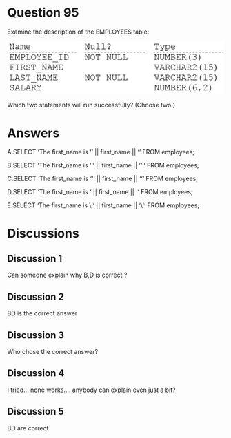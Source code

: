# Question 95
Examine the description of the EMPLOYEES table:

![](../images/image6.png)
		
Which two statements will run successfully? (Choose two.)

# Answers
A.SELECT ‘The first_name is ‘‘ || first_name || ‘‘ FROM employees;

B.SELECT ‘The first_name is ‘‘‘ || first_name || ‘‘‘‘ FROM employees;

C.SELECT ‘The first_name is ‘‘‘ || first_name || ‘‘‘ FROM employees;

D.SELECT ‘The first_name is ‘ || first_name || ‘‘ FROM employees;

E.SELECT ‘The first_name is \‘‘ || first_name || ‘\‘‘ FROM employees;

# Discussions
## Discussion 1
Can someone explain why B,D is correct ?

## Discussion 2
BD is the correct answer

## Discussion 3
Who chose the correct answer?

## Discussion 4
I tried... none works.... anybody can explain even just a bit?

## Discussion 5
BD are correct

